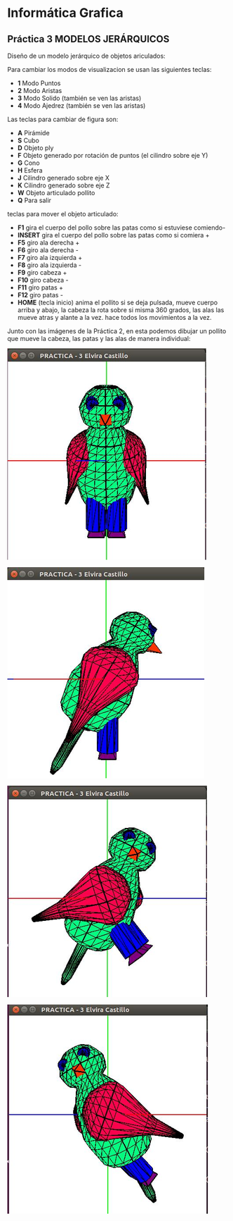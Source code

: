 # Informática Grafica

## Práctica 3 MODELOS JERÁRQUICOS

Diseño de un modelo jerárquico de objetos ariculados:

Para cambiar los modos de visualizacion se usan las siguientes teclas:
 
- **1** Modo Puntos
- **2** Modo Aristas
- **3** Modo Solido (también se ven las aristas)
- **4** Modo Ajedrez (también se ven las aristas)

Las teclas para cambiar de figura son:

- **A** Pirámide
- **S** Cubo
- **D** Objeto ply
- **F** Objeto generado por rotación de puntos (el cilindro sobre eje Y)
- **G** Cono
- **H** Esfera
- **J** Cilindro generado sobre eje X
- **K** Cilindro generado sobre eje Z
- **W** Objeto articulado pollito
- **Q** Para salir

teclas para mover el objeto articulado:

- **F1** gira el cuerpo del pollo sobre las patas como si estuviese comiendo-
- **INSERT** gira el cuerpo del pollo sobre las patas como si comiera +
- **F5** giro ala derecha +
- **F6** giro ala derecha -
- **F7** giro ala izquierda +
- **F8** giro ala izquierda -
- **F9** giro cabeza +
- **F10** giro cabeza -
- **F11** giro patas +
- **F12** giro patas -
- **HOME** (tecla inicio) anima el pollito si se deja pulsada, mueve cuerpo arriba y abajo, la cabeza la rota sobre si misma 360 grados, las alas las mueve atras y alante a la vez. hace todos los movimientos a la vez.


Junto con las imágenes de la Práctica 2, en esta podemos dibujar un pollito que mueve la cabeza, las patas y las alas de manera individual:

![Imagen](https://github.com/layoel/InformaticaGrafica/blob/master/imagenes/pollito1.JPG)

![Imagen](https://github.com/layoel/InformaticaGrafica/blob/master/imagenes/pollito2.JPG)

![Imagen](https://github.com/layoel/InformaticaGrafica/blob/master/imagenes/pollito3.JPG)

![Imagen](https://github.com/layoel/InformaticaGrafica/blob/master/imagenes/pollito4.JPG)
